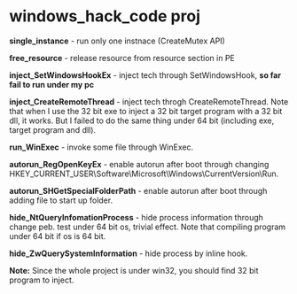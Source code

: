 # windows_hack_code proj

**single_instance** - run only one instnace (CreateMutex API)  

**free_resource** - release resource from resource section in PE  

**inject_SetWindowsHookEx** - inject tech through SetWindowsHook, **so far fail to run under my pc**   

**inject_CreateRemoteThread** - inject tech throgh CreateRemoteThread. Note that when I use the 32 bit exe to inject a 32 bit target program with a 32 bit dll, it works. But I failed to do the same thing under 64 bit (including exe, target program and dll).  

**run_WinExec** - invoke some file through WinExec.  

**autorun_RegOpenKeyEx** - enable autorun after boot through changing HKEY_CURRENT_USER\Software\Microsoft\Windows\CurrentVersion\Run.  

**autorun_SHGetSpecialFolderPath** - enable autorun after boot through adding file to start up folder.  

**hide_NtQueryInfomationProcess** - hide process information through change peb. test under 64 bit os, trivial effect. Note that compiling program under 64 bit if os is 64 bit.  

**hide_ZwQuerySystemInformation** - hide process by inline hook.  

**Note:** Since the whole project is under win32, you should find 32 bit program to inject. 

